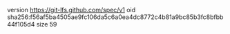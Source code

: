 version https://git-lfs.github.com/spec/v1
oid sha256:f56af5ba4505ae9fc106da5c6a0ea4dc8772c4b81a9bc85b3fc8bfbb44f105d4
size 59
